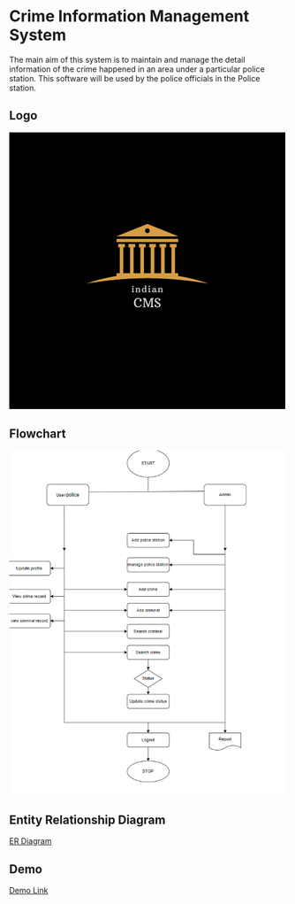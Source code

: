
# Crime Information Management System

The main aim of this system is to maintain and manage the detail information of the crime happened in  an  area under a particular police station. This software will be used by the police officials in the Police station.

## Logo

![Logo](./Documentation/indianCMS.png)


## Flowchart

![Flowchart](./Documentation/CMS_Flowchart.png)


## Entity Relationship Diagram

[ER Diagram](./Documentation/crime_management_system_ERD.png)


## Demo

<a href="https://drive.google.com/file/d/1zQeu6Ww-N9064yNgBn4iNM8JAr12mbNP/view?usp=share_link"> Demo Link</a>

